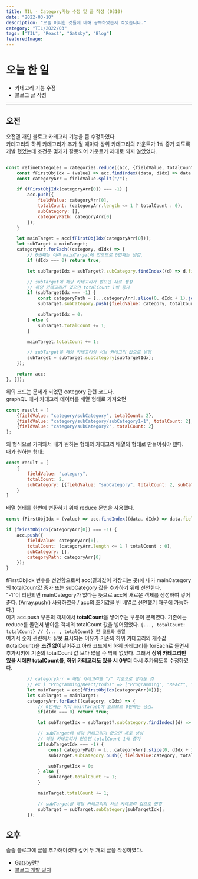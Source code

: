```yaml
---
title: TIL - Category기능 수정 및 글 작성 (0310) 
date: "2022-03-10"
description: "오늘 어떠한 것들에 대해 공부하였는지 적었습니다."
category: "TIL/2022/03"
tags: ["TIL", "React", "Gatsby", "Blog"]
featuredImage:
---
```


# 오늘 한 일

- 카테고리 기능 수정
- 블로그 글 작성

---

## 오전

오전엔 개인 블로그 카테고리 기능을 좀 수정하였다.  
카테고리의 하위 카테고리가 추가 될 때마다 상위 카테고리의 카운트가 1씩 증가 되도록 개발 했었는데 조건문 몇개가 잘못되어 카운트가 제대로 되지 않았었다.

```javascript

const refineCategoies = categories.reduce((acc, {fieldValue, totalCount}, idx) => {
    const fFirstObjIdx = (value) => acc.findIndex((data, dIdx) => data.fieldValue !== undefined && data.fieldValue === value);
    const categoryArr = fieldValue.split("/");

    if (fFirstObjIdx(categoryArr[0]) === -1) {
        acc.push({
            fieldValue: categoryArr[0],
            totalCount: (categoryArr.length <= 1 ? totalCount : 0),
            subCategory: [],
            categoryPath: categoryArr[0]
        });
    }

    let mainTarget = acc[fFirstObjIdx(categoryArr[0])];
    let subTarget = mainTarget;
    categoryArr.forEach((category, dIdx) => {
        // 0번째는 이미 mainTarget에 있으므로 0번째는 넘김.
        if (dIdx === 0) return true;

        let subTargetIdx = subTarget?.subCategory.findIndex((d) => d.fieldValue !== undefined && d.fieldValue === category) || -1;

        // subTarget에 해당 카테고리가 없으면 새로 생성
        // 해당 카테고리가 있으면 totalCount 1씩 증가
        if (subTargetIdx === -1) {
            const categoryPath = [...categoryArr].slice(0, dIdx + 1).join("/");
            subTarget.subCategory.push({fieldValue: category, totalCount, subCategory: [], categoryPath});

            subTargetIdx = 0;
        } else {
            subTarget.totalCount += 1;
        }

        mainTarget.totalCount += 1;

        // subTarget을 해당 카테고리의 서브 카테고리 값으로 변경
        subTarget = subTarget.subCategory[subTargetIdx];
    });

    return acc;
}, []);

```

위의 코드는 문제가 되었던 category 관련 코드다.  
graphQL 에서 카테고리 데이터를 배열 형태로 가져오면

```javascript
const result = [
    {fieldValue: "category/subCategory", totalCount: 2},
    {fieldValue: "category/subCategory/subCategory1-1", totalCount: 2},
    {fieldValue: "category/subCategory2", totalCount: 2}
];
```

의 형식으로 가져와서 내가 원하는 형태의 카테고리 배열의 형태로 만들어줘야 했다.  
내가 원하는 형태:

```javascript
const result = [
    {
        fieldValue: "category",
        totalCount: 2,
        subCategory: [{fieldValue: "subCategory", totalCount: 2, subCategory: []}]
    }
]
```
배열 형태를 한번에 변환하기 위해 reduce 문법을 사용했다.  
```javascript
const fFirstObjIdx = (value) => acc.findIndex((data, dIdx) => data.fieldValue !== undefined && data.fieldValue === value);

if (fFirstObjIdx(categoryArr[0]) === -1) {
    acc.push({
        fieldValue: categoryArr[0],
        totalCount: (categoryArr.length <= 1 ? totalCount : 0),
        subCategory: [],
        categoryPath: categoryArr[0]
    });
}
```
fFirstObjIdx 변수를 선언함으로써 acc(결과값이 저장되는 곳)에 내가 mainCategory의 totalCount값 증가 또는 subCategory 값을 추가하기 위해 선언한다.  
"-1"이 리턴되면 mainCategory가 없다는 뜻으로 acc에 새로운 객체를 생성하여 넣어준다. (Array.push() 사용하였음 / acc의 초기값을 빈 배열로 선언했기 때문에 가능하다.)  
여기 acc.push 부분의 객체에서 **totalCount**을 넣어주는 부분이 문제였다. 기존에는 reduce를 돌면서 받아온 객체의 totalCount 값을 넣어줬었다. `{..., totalCount: totalCount} // {... , totalCount} 전 코드와 동일`  
여기서 숫자 관련해서 잘못 표시되는 이유가 기존의 하위 카테고리의 개수값(totalCount)을 **조건 없이**넣어주고
아래 코드에서 하위 카테고리를 forEach로 돌면서 추가시키에 기존의 totalCount 값 보다 많을 수 밖에 없었다.
그래서 **상위 카테고리만 있을 시에만 totalCount를**, **하위 카테고리도 있을 시 0부터** 다시 추가되도록 수정하였다.

```javascript
        // categoryArr = 해당 카테고리를 "/" 기준으로 잘라둔 것
        // ex ) "Programming/React/todos" => ["Programming", "React", "todos"]
        let mainTarget = acc[fFirstObjIdx(categoryArr[0])];
        let subTarget = mainTarget;
        categoryArr.forEach((category, dIdx) => {
            // 0번째는 이미 mainTarget에 있으므로 0번째는 넘김.
            if(dIdx === 0) return true;

            let subTargetIdx = subTarget?.subCategory.findIndex((d) => d.fieldValue !== undefined && d.fieldValue === category) || -1;

            // subTarget에 해당 카테고리가 없으면 새로 생성
            // 해당 카테고리가 있으면 totalCount 1씩 증가
            if(subTargetIdx === -1) {
                const categoryPath = [...categoryArr].slice(0, dIdx + 1).join("/");
                subTarget.subCategory.push({ fieldValue:category, totalCount, subCategory:[], categoryPath });

                subTargetIdx = 0;
            } else {
                subTarget.totalCount += 1;
            }

            mainTarget.totalCount += 1;

            // subTarget을 해당 카테고리의 서브 카테고리 값으로 변경
            subTarget = subTarget.subCategory[subTargetIdx];
        });

```

## 오후

슬슬 블로그에 글을 추가해야겠다 싶어 두 개의 글을 작성하였다.

- [Gatsby란?](/Programming-language/Javascript/Gatsby/Gatsby란/)
- [블로그 개발 일지](/개발일지/블로그/블로그-개발일지/)
